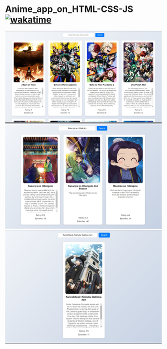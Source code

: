# Anime_app_on_HTML-CSS-JS    [![wakatime](https://wakatime.com/badge/user/db86e232-e352-46cf-b47c-ebfa554f4979/project/2a70e304-89b9-4f1f-886b-c798d9d95345.svg)](https://wakatime.com/badge/user/db86e232-e352-46cf-b47c-ebfa554f4979/project/2a70e304-89b9-4f1f-886b-c798d9d95345)

![Anime_app_1](./img/demonstration1.jpg)
![Anime_app_2](./img/demonstration2.jpg)
![Anime_app_1](./img/demonstration3.jpg)
